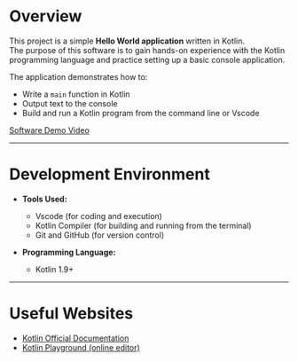 # Overview

This project is a simple **Hello World application** written in Kotlin.  
The purpose of this software is to gain hands-on experience with the Kotlin programming language and practice setting up a basic console application.  

The application demonstrates how to:
- Write a `main` function in Kotlin
- Output text to the console
- Build and run a Kotlin program from the command line or Vscode  

[Software Demo Video](https://www.loom.com/share/f602b854d45a40699dcb5f61d6aca832?sid=55a1bc0a-c8c0-4ff5-8585-452ef382316d)

---

# Development Environment

- **Tools Used:**
  - Vscode (for coding and execution)
  - Kotlin Compiler (for building and running from the terminal)
  - Git and GitHub (for version control)

- **Programming Language:**
  - Kotlin 1.9+

---

# Useful Websites

* [Kotlin Official Documentation](https://kotlinlang.org/docs/home.html)  
* [Kotlin Playground (online editor)](https://play.kotlinlang.org/)  
